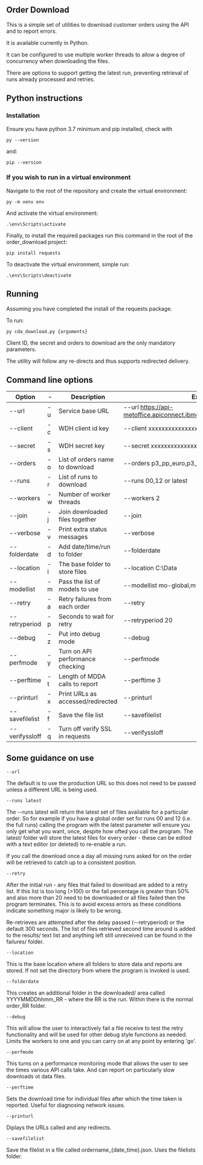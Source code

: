 ## Order Download

This is a simple set of utilities to download customer orders using the API and to report errors.

It is available currently in Python.

It can be configured to use multiple worker threads to allow a degree of concurrency when downloading the files.

There are options to support getting the latest run, preventing retrieval of runs already processed and retries.

## Python instructions

### Installation

Ensure you have python 3.7 minimum and pip installed, check with
```
py --version
```
and:

```
pip --version
```

### If you wish to run in a virtual environment

Navigate to the root of the repository and create the virtual environment:
```
py -m venv env
```
And activate the virtual environment:

```
.\env\Scripts\activate
```

Finally, to install the required packages run this command in the root of the order_download project:
```
pip install requests
```

To deactivate the virtual environment, simple run:
```
.\env\Scripts\deactivate
```

## Running

Assuming you have completed the install of the requests package.

To run:
```
py cda_download.py {arguments}
```
Client ID, the secret and orders to download are the only mandatory parameters.

The utility will follow any re-directs and thus supports redirected delivery.

## Command line options

| Option           | - | Description                           | Example of use                                                    | Default |
| ---------------- | - |--------------------------------- | ---------------------------------------------------------------|-------- |
| --url            | -u| Service base URL                 | --url https://api-metoffice.apiconnect.ibmcloud.com/metoffice/production/1.0.0 |         |  
| --client         | -c| WDH client id key                 | --client xxxxxxxxxxxxxxxxxxxxxxxxxxxxxxxxxxxx    |         |  
| --secret         | -s| WDH secret key                    | --secret xxxxxxxxxxxxxxxxxxxxxxxxxxxxxxxxxxxx    |         |  
| --orders         | -o| List of orders name to download  | --orders p3_pp_euro,p3_pp_global                  |         |  
| --runs           | -r| List of runs to download         | --runs 00,12 or latest                            | 0,6,12,18 |  
| --workers        | -w| Number of worker threads         | --workers 2                                       | 4       |  
| --join           | -j| Join downloaded files together   | --join                                            | False   | 
| --verbose        | -v| Print extra status messages      | --verbose                                         | False   | 
| --folderdate     | -d| Add date/time/run to folder      | --folderdate                                      | False   | 
| --location       | -l| The base folder to store files   | --location C:\Data                                |         | 
| --modellist      | -m| Pass the list of models to use   | --modellist mo-global,m-uk-latlon                 |         | 
| --retry          | -a| Retry failures from each order   | --retry                                           | False   | 
| --retryperiod    | -p| Seconds to wait for retry        | --retryperiod 20                                  | 30      | 
| --debug          | -z| Put into debug mode              | --debug                                           | False   | 
| --perfmode       | -y| Turn on API performance checking | --perfmode                                        | False   | 
| --perftime       | -t| Length of MDDA calls to report   | --perftime 3                                      | 10      | 
| --printurl       | -x| Print URLs as accessed/redirected | --printurl                                       | False   | 
| --savefilelist   | -f| Save the file list               | --savefilelist                                    | False   |
| --verifyssloff   | -q| Turn off verify SSL in requests  | --verifyssloff                                    | False   |



## Some guidance on use

```
--url 
```

The default is to use the production URL so this does not need to be passed unless a different URL is being used.

```
--runs latest
```

The --runs latest will return the latest set of files available for a particular order.  So for example if you have a global order set for runs 00 and 12 (i.e. the full runs) calling the program with the latest parameter will ensure you only get what you want, once, despite how ofted you call the program.  The latest/ folder will store the latest files for every order - these can be edited with a text editor (or deleted) to re-enable a run.

If you call the download once a day all missing runs asked for on the order will be retrieved to catch up to a consistent position.

```
--retry
```

After the initial run - any files that failed to download are added to a retry list.  If this list is too long (>100) or the fail percentage is greater than 50% and also more than 20 need to be downloaded or all files failed then the program terminates.  This is to avoid excess errors as these conditions indicate something major is likely to be wrong.

Re-retrieves are attempted after the delay passed (--retryperiod) or the default 300 seconds.  The list of files retrieved second time around is added to the results/ text list and anything left still unreceived can be found in the failures/ folder.


```
--location
```

This is the base location where all folders to store data and reports are stored.  If not set the directory from where the program is invoked is used.


```
--folderdate
```

This creates an additional folder in the downloaded/ area called YYYYMMDDhhmm_RR - where the RR is the run.  Within there is the normal order_RR folder.

```
--debug
```
 
This will allow the user to interactively fail a file receive to test the retry functionality and will be used for other debug style functions as needed. 
Limits the workers to one and you can carry on at any point by entering 'go'.

```
--perfmode
```

This turns on a performance monitoring mode that allows the user to see the times various API calls take.  And can report on particularly slow downloads ot data files.

```
--perftime
```

Sets the download time for individual files after which the time taken is reported.  Useful for diagnosing network issues.

```
--printurl
```

Diplays the URLs called and any redirects.  

```
--savefilelist
```

Save the filelist in a file called ordername_{date_time}.json.  Uses the filelists folder.
